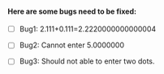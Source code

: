 #### Here are some bugs need to be fixed:
* [ ] Bug1: 2.111+0.111=2.2220000000000004
* [ ] Bug2: Cannot enter 5.0000000
* [ ] Bug3: Should not able to enter two dots.

